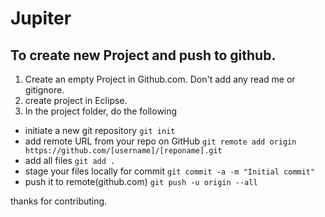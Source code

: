 # Jupiter
## To create new Project and push to github.

1. Create an empty Project in Github.com. Don't add any read me or gitignore.
2. create project in Eclipse.
3. In the project folder, do the following
 * initiate a new git repository `git init`
 * add remote URL from your repo on GitHub `git remote add origin https://github.com/[username]/[reponame].git`
 * add all files `git add .`
 * stage your files locally for commit `git commit -a -m "Initial commit"`
 * push it to remote(github.com) `git push -u origin --all`


thanks for contributing.
